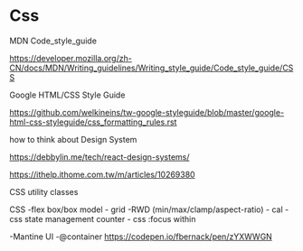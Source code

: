 # Css

MDN Code_style_guide

https://developer.mozilla.org/zh-CN/docs/MDN/Writing_guidelines/Writing_style_guide/Code_style_guide/CSS

Google HTML/CSS Style Guide

https://github.com/welkineins/tw-google-styleguide/blob/master/google-html-css-styleguide/css_formatting_rules.rst


how to think about Design System 

https://debbylin.me/tech/react-design-systems/

https://ithelp.ithome.com.tw/m/articles/10269380

CSS utility classes

CSS 
-flex box/box model - grid -RWD (min/max/clamp/aspect-ratio) - cal - css state management counter -  css :focus within

-Mantine UI
-@container  https://codepen.io/fbernack/pen/zYXWWGN